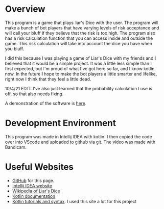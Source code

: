 # Overview

This program is a game that plays liar's Dice with the user. The program will make a bunch of bot players that have varying levels of risk acceptance and will call your bluff if they believe that the risk is too high. The program also has a risk calculation function that you can access inside and outside the game. This risk calculation will take into account the dice you have when you bluff.

I did this because I was playing a game of Liar's Dice with my friends and I believed that it would be a simple project. It was a little less simple than I first expected, but I'm proud of what I've got here so far, and I know kotlin now. In the future I hope to make the bot players a little smarter and lifelike, right now I think that they feel a little dead. 

10/4/21 EDIT: I've also just learned that the probability calculation I use is off, so that also needs fixing.

A demonstration of the software is [here](https://youtu.be/7YKWskzmFEsw).

# Development Environment

This program was made in Intellij IDEA with kotlin.
I then copied the code over into VScode and uploaded to github via git.
The video was made with Bandicam.

# Useful Websites

* [GitHub](https://github.com/TrueChimp/liarsDice) for this page.
* [Intellij IDEA website](https://www.jetbrains.com/idea/)
* [Wikipedia of Liar's Dice](https://en.wikipedia.org/wiki/Liar%27s_dice)
* [Kotlin documentation](https://kotlinlang.org/docs/home.html)
* [Kotlin tutorials and syntax](https://www.w3schools.com/kotlin/kotlin_intro.php). I used this site a lot for this project
